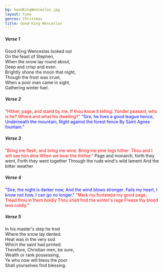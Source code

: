 ```yaml
---
bg: GoodKingWenceslas.jpg
layout: tune
genres: Christmas
title: Good King Wenceslas 
---
```

 
  
  
##### Verse 1  
  
Good King Wenceslas looked out  
On the feast of Stephen,  
When the snow lay round about,  
Deep and crisp and even.  
Brightly shone the moon that night,  
Though the frost was cruel,  
When a poor man came in sight,  
Gathering winter fuel.  
  
##### Verse 2  
  
<font color=red>
"Hither, page, and stand by me.  
If thou know it telling:  
Yonder peasant, who is he?  
Where and what his dwelling?"  </font>
<font color=blue>
"Sire, he lives a good league hence,  
Underneath the mountain,  
Right against the forest fence  
By Saint Agnes fountain."  </font>
  
##### Verse 3  
  
<font color=red>
"Bring me flesh, and bring me wine.  
Bring me pine logs hither.  
Thou and I will see him dine  
When we bear the thither."  </font>
Page and monarch, forth they went,  
Forth they went together  
Through the rude wind's wild lament  
And the bitter weather
  
##### Verse 4  
  
<font color=blue>
"Sire, the night is darker now,  
And the wind blows stronger.  
Fails my heart, I know not how.  
I can go no longer."  </font>
<font color=red>
"Mark my footsteps my good page,  
Tread thou in them boldly  
Thou shalt find the winter's rage  
Freeze thy blood less coldly."  </font>
  
##### Verse 5  
  
In his master's step he trod  
Where the snow lay dented.  
Heat was in the very sod  
Which the saint had printed.  
Therefore, Christian men, be sure,  
Wealth or rank possessing,  
Ye who now will bless the poor  
Shall yourselves find blessing.  
